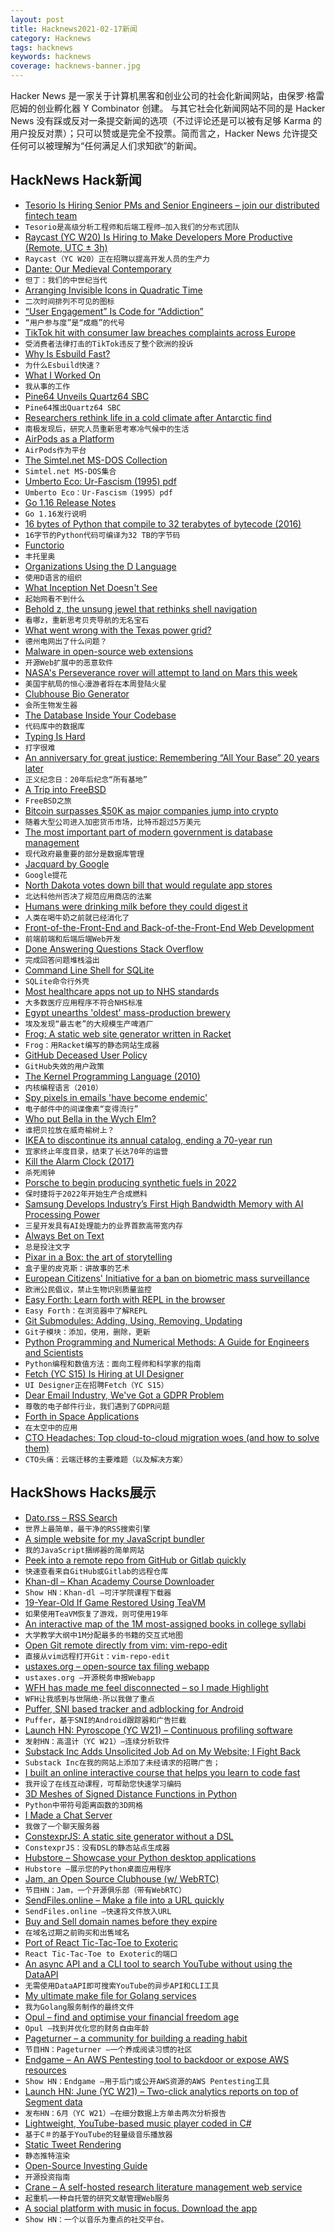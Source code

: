 ```yaml
---
layout: post
title: Hacknews2021-02-17新闻
category: Hacknews
tags: hacknews
keywords: hacknews
coverage: hacknews-banner.jpg
---
```


Hacker News 是一家关于计算机黑客和创业公司的社会化新闻网站，由保罗·格雷厄姆的创业孵化器 Y Combinator 创建。
与其它社会化新闻网站不同的是 Hacker News 没有踩或反对一条提交新闻的选项（不过评论还是可以被有足够 Karma 的用户投反对票）；只可以赞或是完全不投票。简而言之，Hacker News 允许提交任何可以被理解为“任何满足人们求知欲”的新闻。

## HackNews Hack新闻


- [Tesorio Is Hiring Senior PMs and Senior Engineers – join our distributed fintech team](https://www.tesorio.com/careers#job-openings)
- `Tesorio是高级分析工程师和后端工程师–加入我们的分布式团队`
- [Raycast (YC W20) Is Hiring to Make Developers More Productive (Remote, UTC ± 3h)](https://raycast.com/jobs)
- `Raycast（YC W20）正在招聘以提高开发人员的生产力`
- [Dante: Our Medieval Contemporary](https://hyperallergic.com/621011/dante-our-medieval-contemporary/)
- `但丁：我们的中世纪当代`
- [Arranging Invisible Icons in Quadratic Time](https://randomascii.wordpress.com/2021/02/16/arranging-invisible-icons-in-quadratic-time/)
- `二次时间排列不可见的图标`
- [“User Engagement” Is Code for “Addiction”](https://craigwritescode.medium.com/user-engagement-is-code-for-addiction-a2f50d36d7ac)
- `“用户参与度”是“成瘾”的代号`
- [TikTok hit with consumer law breaches complaints across Europe](https://www.reuters.com/article/us-tiktok-eu/tiktok-hit-with-consumer-law-breaches-complaints-across-europe-idUSKBN2AG0S8)
- `受消费者法律打击的TikTok违反了整个欧洲的投诉`
- [Why Is Esbuild Fast?](https://esbuild.github.io/faq/#why-is-esbuild-fast)
- `为什么Esbuild快速？`
- [What I Worked On](http://paulgraham.com/worked.html)
- `我从事的工作`
- [Pine64 Unveils Quartz64 SBC](https://www.cnx-software.com/2021/02/16/pine64-unveils-quartz64-sbc-powered-by-rockchip-rk3566-soc/)
- `Pine64推出Quartz64 SBC`
- [Researchers rethink life in a cold climate after Antarctic find](https://www.theguardian.com/science/2021/feb/15/researchers-rethink-life-in-a-cold-climate-after-antarctic-find)
- `南极发现后，研究人员重新思考寒冷气候中的生活`
- [AirPods as a Platform](https://julian.digital/2020/04/19/airpods-as-a-platform/)
- `AirPods作为平台`
- [The Simtel.net MS-DOS Collection](http://www.lanet.lv/simtel.net/msdos/index-msdos.html)
- `Simtel.net MS-DOS集合`
- [Umberto Eco: Ur-Fascism (1995) pdf](https://theanarchistlibrary.org/library/umberto-eco-ur-fascism.pdf)
- `Umberto Eco：Ur-Fascism（1995）pdf`
- [Go 1.16 Release Notes](https://golang.org/doc/go1.16)
- `Go 1.16发行说明`
- [16 bytes of Python that compile to 32 terabytes of bytecode (2016)](https://codegolf.stackexchange.com/a/69415/4270)
- `16字节的Python代码可编译为32 TB的字节码`
- [Functorio](https://bartoszmilewski.com/2021/02/16/functorio/.)
- `丰托里奥`
- [Organizations Using the D Language](https://dlang.org/orgs-using-d.html)
- `使用D语言的组织`
- [What Inception Net Doesn't See](https://abidlabs.github.io/Inception-Blindspots/)
- `起始网看不到什么`
- [Behold z, the unsung jewel that rethinks shell navigation](https://aymericbeaumet.com/behold-z-the-unsung-jewel-that-rethinks-shell-navigation)
- `看哪z，重新思考贝壳导航的无名宝石`
- [What went wrong with the Texas power grid?](https://www.houstonchronicle.com/business/energy/article/Wholesale-power-prices-spiking-across-Texas-15951684.php)
- `德州电网出了什么问题？`
- [Malware in open-source web extensions](https://lwn.net/SubscriberLink/846272/37d25507fa3e9cd3/)
- `开源Web扩展中的恶意软件`
- [NASA's Perseverance rover will attempt to land on Mars this week](https://spectrum.ieee.org/automaton/aerospace/robotic-exploration/nasa-perseverance-rover-landing-on-mars-overview)
- `美国宇航局的恒心漫游者将在本周登陆火星`
- [Clubhouse Bio Generator](https://perchance.org/owh9gelu4t)
- `会所生物发生器`
- [The Database Inside Your Codebase](https://feifan.blog/posts/the-database-inside-your-codebase)
- `代码库中的数据库`
- [Typing Is Hard](https://3fx.ch/typing-is-hard.html)
- `打字很难`
- [An anniversary for great justice: Remembering “All Your Base” 20 years later](https://arstechnica.com/gaming/2021/02/get-ready-to-feel-old-the-all-your-base-music-video-turns-20-today/)
- `正义纪念日：20年后纪念“所有基地”`
- [A Trip into FreeBSD](https://christine.website/blog/a-trip-into-freebsd-2021-02-13)
- `FreeBSD之旅`
- [Bitcoin surpasses $50K as major companies jump into crypto](https://www.cnbc.com/2021/02/16/bitcoin-btc-price-hits-50000-for-the-first-time.html)
- `随着大型公司进入加密货币市场，比特币超过5万美元`
- [The most important part of modern government is database management](https://twitter.com/rcolvile/status/1361673425140543490)
- `现代政府最重要的部分是数据库管理`
- [Jacquard by Google](https://atap.google.com/jacquard/)
- `Google提花`
- [North Dakota votes down bill that would regulate app stores](https://www.cnbc.com/2021/02/16/apple-wins-victory-as-north-dakota-votes-down-bill-that-would-regulate-app-stores.html)
- `北达科他州否决了规范应用商店的法案`
- [Humans were drinking milk before they could digest it](https://www.sciencemag.org/news/2021/01/humans-were-drinking-milk-they-could-digest-it)
- `人类在喝牛奶之前就已经消化了`
- [Front-of-the-Front-End and Back-of-the-Front-End Web Development](https://bradfrost.com/blog/post/front-of-the-front-end-and-back-of-the-front-end-web-development/)
- `前端前端和后端后端Web开发`
- [Done Answering Questions Stack Overflow](https://games.greggman.com/game/done-with-stackoverflow/)
- `完成回答问题堆栈溢出`
- [Command Line Shell for SQLite](https://www.sqlite.org/cli.html)
- `SQLite命令行外壳`
- [Most healthcare apps not up to NHS standards](https://www.bbc.com/news/technology-56083231)
- `大多数医疗应用程序不符合NHS标准`
- [Egypt unearths 'oldest' mass-production brewery](https://phys.org/news/2021-02-egypt-archaeologists-unearth-ancient-beer.html)
- `埃及发现“最古老”的大规模生产啤酒厂`
- [Frog: A static web site generator written in Racket](https://github.com/greghendershott/frog)
- `Frog：用Racket编写的静态网站生成器`
- [GitHub Deceased User Policy](https://docs.github.com/en/github/site-policy/github-deceased-user-policy)
- `GitHub失效的用户政策`
- [The Kernel Programming Language (2010)](https://web.cs.wpi.edu/~jshutt/kernel.html)
- `内核编程语言（2010）`
- [Spy pixels in emails 'have become endemic'](https://www.bbc.co.uk/news/technology-56071437)
- `电子邮件中的间谍像素“变得流行”`
- [Who put Bella in the Wych Elm?](https://en.wikipedia.org/wiki/Who_put_Bella_in_the_Wych_Elm%3F)
- `谁把贝拉放在威奇榆树上？`
- [IKEA to discontinue its annual catalog, ending a 70-year run](https://www.architecturaldigest.com/story/ikea-catalog-to-be-discontinued)
- `宜家终止年度目录，结束了长达70年的运营`
- [Kill the Alarm Clock (2017)](https://supermemo.guru/wiki/Kill_the_alarm_clock)
- `杀死闹钟`
- [Porsche to begin producing synthetic fuels in 2022](https://www.autocar.co.uk/car-news/industry-news/porsche-begin-producing-synthetic-fuels-2022)
- `保时捷将于2022年开始生产合成燃料`
- [Samsung Develops Industry’s First High Bandwidth Memory with AI Processing Power](https://news.samsung.com/global/samsung-develops-industrys-first-high-bandwidth-memory-with-ai-processing-power)
- `三星开发具有AI处理能力的业界首款高带宽内存`
- [Always Bet on Text](https://graydon2.dreamwidth.org/193447.html)
- `总是投注文字`
- [Pixar in a Box: the art of storytelling](https://www.khanacademy.org/humanities/hass-storytelling/storytelling-pixar-in-a-box)
- `盒子里的皮克斯：讲故事的艺术`
- [European Citizens' Initiative for a ban on biometric mass surveillance](https://reclaimyourface.eu/)
- `欧洲公民倡议，禁止生物识别质量监控`
- [Easy Forth: Learn forth with REPL in the browser](https://skilldrick.github.io/easyforth)
- `Easy Forth：在浏览器中了解REPL`
- [Git Submodules: Adding, Using, Removing, Updating](https://chrisjean.com/git-submodules-adding-using-removing-and-updating/)
- `Git子模块：添加，使用，删除，更新`
- [Python Programming and Numerical Methods: A Guide for Engineers and Scientists](https://pythonnumericalmethods.berkeley.edu/notebooks/Index.html)
- `Python编程和数值方法：面向工程师和科学家的指南`
- [Fetch (YC S15) Is Hiring at UI Designer](https://www.workatastartup.com/jobs/42206)
- `UI Designer正在招聘Fetch（YC S15）`
- [Dear Email Industry, We've Got a GDPR Problem](https://www.jacquescorbytuech.com/writing/gdpr-email-tracking)
- `尊敬的电子邮件行业，我们遇到了GDPR问题`
- [Forth in Space Applications](https://www.forth.com/resources/space-applications/)
- `在太空中的应用`
- [CTO Headaches: Top cloud-to-cloud migration woes (and how to solve them)](https://www.cncf.io/blog/2021/02/15/cto-headaches-top-5-cloud-to-cloud-migration-woes-and-how-to-solve-them/)
- `CTO头痛：云端迁移的主要难题（以及解决方案）`


## HackShows Hacks展示

- [ Dato.rss – RSS Search](https://datorss.com)
- `世界上最简单，最干净的RSS搜索引擎`
- [ A simple website for my JavaScript bundler](https://fjbundler.com/)
- `我的JavaScript捆绑器的简单网站`
- [ Peek into a remote repo from GitHub or Gitlab quickly](https://github.com/rahulunair/repo-peek)
- `快速查看来自GitHub或Gitlab的远程仓库`
- [ Khan-dl – Khan Academy Course Downloader](https://github.com/rand-net/khan-dl)
- `Show HN：Khan-dl –可汗学院课程下载器`
- [ 19-Year-Old If Game Restored Using TeaVM](https://frequal.com/ifml)
- `如果使用TeaVM恢复了游戏，则可使用19年`
- [ An interactive map of the 1M most-assigned books in college syllabi](https://galaxy.opensyllabus.org/)
- `大学教学大纲中1M分配最多的书籍的交互式地图`
- [ Open Git remote directly from vim: vim-repo-edit](https://github.com/drzel/vim-repo-edit)
- `直接从vim远程打开Git：vim-repo-edit`
- [ ustaxes.org – open-source tax filing webapp](https://github.com/thegrims/UsTaxes)
- `ustaxes.org –开源税务申报Webapp`
- [ WFH has made me feel disconnected – so I made Highlight](https://www.highlight.app/)
- `WFH让我感到与世隔绝-所以我做了重点`
- [ Puffer, SNI based tracker and adblocking for Android](https://play.google.com/store/apps/details?id=com.parsed.securitywall&ah=LeKPVXdSrkn_Oo9gg1tXeBm1wcg&fbclid=IwAR2eOZq-nIKCTAMfl8Hk4_80s-qUlQC_goLQfx2O7hiy6T8ZqGLOmc4rN0g)
- `Puffer，基于SNI的Android跟踪器和广告拦截`
- [Launch HN: Pyroscope (YC W21) – Continuous profiling software](item?id=26143923)
- `发射HN：高温计（YC W21）–连续分析软件`
- [ Substack Inc Adds Unsolicited Job Ad on My Website; I Fight Back](https://github.com/TimDaub/substack-iframe-disclaimer/blob/main/README.md)
- `Substack Inc在我的网站上添加了未经请求的招聘广告；`
- [ I built an online interactive course that helps you learn to code fast](https://www.dart.rocks/)
- `我开设了在线互动课程，可帮助您快速学习编码`
- [ 3D Meshes of Signed Distance Functions in Python](https://github.com/fogleman/sdf)
- `Python中带符号距离函数的3D网格`
- [ I Made a Chat Server](https://github.com/ba9f11ecc3497d9993b933fdc2bd61e5/temporary.chat-playbook/blob/qa/OVERVIEW.md)
- `我做了一个聊天服务器`
- [ ConstexprJS: A static site generator without a DSL](https://github.com/fctorial/ConstexprJS)
- `ConstexprJS：没有DSL的静态站点生成器`
- [ Hubstore – Showcase your Python desktop applications](https://github.com/pyrustic/hubstore)
- `Hubstore –展示您的Python桌面应用程序`
- [ Jam, an Open Source Clubhouse (w/ WebRTC)](https://jam.systems)
- `节目HN：Jam，一个开源俱乐部（带有WebRTC）`
- [ SendFiles.online – Make a file into a URL quickly](https://sendfiles.online?lang=en)
- `SendFiles.online –快速将文件放入URL`
- [ Buy and Sell domain names before they expire](https://byebyedomain.com)
- `在域名过期之前购买和出售域名`
- [ Port of React Tic-Tac-Toe to Exoteric](https://github.com/c9fe/exoteric-tic-tac-toe)
- `React Tic-Tac-Toe to Exoteric的端口`
- [ An async API and a CLI tool to search YouTube without using the DataAPI](https://github.com/rahulunair/utube-search)
- `无需使用DataAPI即可搜索YouTube的异步API和CLI工具`
- [ My ultimate make file for Golang services](https://gist.github.com/thomaspoignant/5b72d579bd5f311904d973652180c705)
- `我为Golang服务制作的最终文件`
- [ Opul – find and optimise your financial freedom age](https://opul-ai.github.io/fire/)
- `Opul –找到并优化您的财务自由年龄`
- [ Pageturner – a community for building a reading habit](https://joinpageturner.com/?ref=hackernews)
- `节目HN：Pageturner –一个养成阅读习惯的社区`
- [ Endgame – An AWS Pentesting tool to backdoor or expose AWS resources](https://github.com/salesforce/endgame)
- `Show HN：Endgame –用于后门或公开AWS资源的AWS Pentesting工具`
- [Launch HN: June (YC W21) – Two-click analytics reports on top of Segment data](item?id=26155327)
- `发布HN：6月（YC W21）–在细分数据上方单击两次分析报告`
- [ Lightweight, YouTube-based music player coded in C#](https://github.com/DoctorFran/Spobrify-public)
- `基于C＃的基于YouTube的轻量级音乐播放器`
- [ Static Tweet Rendering](https://github.com/transitive-bullshit/react-static-tweets)
- `静态推特渲染`
- [ Open-Source Investing Guide](https://herget.github.io/investing-guide/)
- `开源投资指南`
- [ Crane – A self-hosted research literature management web service](https://github.com/tempname1024/crane)
- `起重机–一种自托管的研究文献管理Web服务`
- [ A social platform with music in focus. Download the app](https://syncc.app/)
- `Show HN：一个以音乐为重点的社交平台。`

